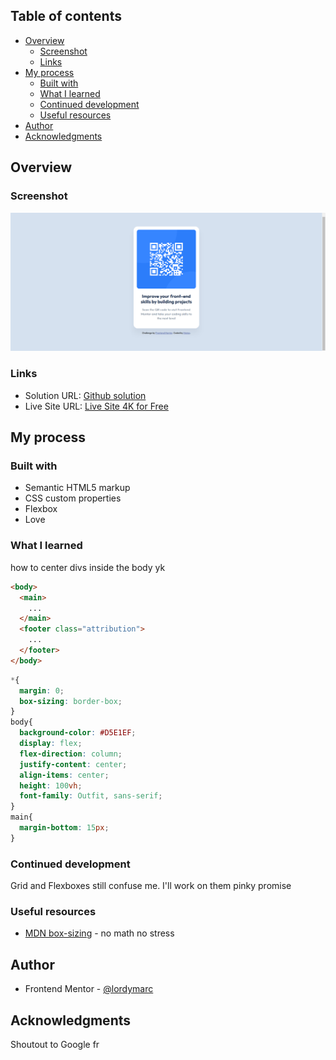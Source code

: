 ## Table of contents

- [Overview](#overview)
  - [Screenshot](#screenshot)
  - [Links](#links)
- [My process](#my-process)
  - [Built with](#built-with)
  - [What I learned](#what-i-learned)
  - [Continued development](#continued-development)
  - [Useful resources](#useful-resources)
- [Author](#author)
- [Acknowledgments](#acknowledgments)

## Overview

### Screenshot

![screenshot](./images/screen1.png)


### Links

- Solution URL: [Github solution](https://github.com/lordymarc/QR-code-component?tab=readme-ov-file)
- Live Site URL: [Live Site 4K for Free](https://lordymarc.github.io/QR-code-component/)

## My process

### Built with

- Semantic HTML5 markup
- CSS custom properties
- Flexbox
- Love

### What I learned
how to center divs inside the body yk

```html
<body>
  <main>
    ...
  </main>
  <footer class="attribution">
    ...
  </footer>
</body>
```
```css
*{
  margin: 0;
  box-sizing: border-box;
}
body{
  background-color: #D5E1EF;
  display: flex;
  flex-direction: column;
  justify-content: center;
  align-items: center;
  height: 100vh;
  font-family: Outfit, sans-serif;
}
main{
  margin-bottom: 15px;
}
```

### Continued development

Grid and Flexboxes still confuse me. I'll work on them pinky promise

### Useful resources

- [MDN box-sizing](https://developer.mozilla.org/en-US/docs/Web/CSS/box-sizing) - no math no stress

## Author

- Frontend Mentor - [@lordymarc](https://www.frontendmentor.io/profile/lordymarc)

## Acknowledgments

Shoutout to Google fr
